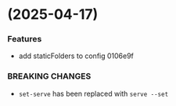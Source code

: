 #  (2025-04-17)


### Features

* add staticFolders to config 0106e9f


### BREAKING CHANGES

* `set-serve` has been replaced with `serve --set`



